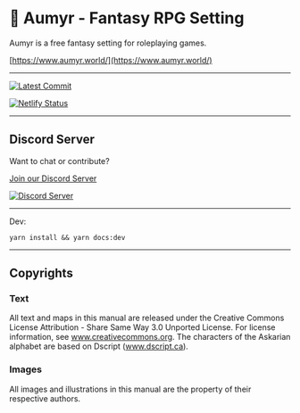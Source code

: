 # 📜 Aumyr - Fantasy RPG Setting

Aumyr is a free fantasy setting for roleplaying games.

[https://www.aumyr.world/](https://www.aumyr.world/)

---

[![Latest Commit](https://img.shields.io/github/last-commit/bertolinimarco/aumyr-rpg-setting/master.svg)](https://img.shields.io/github/last-commit/bertolinimarco/aumyr-rpg-setting/master.svg)

[![Netlify Status](https://api.netlify.com/api/v1/badges/d7e3b541-4418-4427-8a72-4bbad04c9f32/deploy-status)](https://app.netlify.com/sites/aumyr-rpg-setting/deploys)

---

## Discord Server

Want to chat or contribute?

[Join our Discord Server](https://discord.gg/HP9bA4Z)

[![Discord Server](https://img.shields.io/discord/575987423893258250.svg?logo=discord&logoColor=white)](https://img.shields.io/discord/575987423893258250.svg)

---

Dev:

`yarn install && yarn docs:dev`

---

## Copyrights

### Text

All text and maps in this manual are released under the Creative Commons License Attribution - Share Same Way 3.0 Unported License. For license information, see www.creativecommons.org. The characters of the Askarian alphabet are based on Dscript (www.dscript.ca).

### Images

All images and illustrations in this manual are the property of their respective authors.
